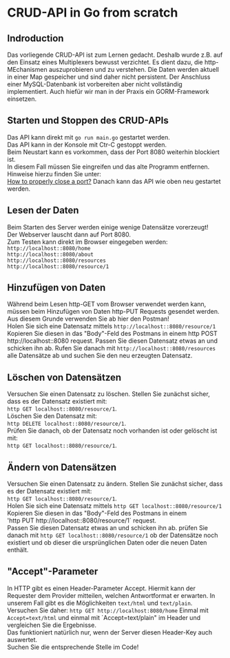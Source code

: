 # CRUD-API in Go from scratch

## Indroduction
Das vorliegende CRUD-API ist zum Lernen gedacht. Deshalb wurde z.B. auf den Einsatz eines Multiplexers bewusst verzichtet. 
Es dient dazu, die http-MEchanismen auszuprobieren und zu verstehen. Die Daten werden aktuell in einer Map gespeicher und
sind daher nicht persistent. Der Anschluss einer MySQL-Datenbank ist vorbereiten aber nicht vollständig implementiert.
Auch hiefür wir man in der Praxis ein GORM-Framework einsetzen.

## Starten und Stoppen des CRUD-APIs
Das API kann direkt mit `go run main.go` gestartet werden.  
Das API kann in der Konsole mit Ctr-C gestoppt werden.  
Beim Neustart kann es vorkommen, dass der Port 8080 weiterhin blockiert ist.  
In diesem Fall müssen Sie eingreifen und das alte Programm entfernen.
Hinweise hierzu finden Sie unter:  
[How to properly close a port?](https://dev.to/sylwiavargas/how-to-properly-close-a-port-2p36)
Danach kann das API wie oben neu gestartet werden.

## Lesen der Daten
Beim Starten des Server werden einige wenige Datensätze vorerzeugt!  
Der Webserver lauscht dann auf Port 8080.  
Zum Testen kann direkt im Browser eingegeben werden:  
```http://localhost::8080/home```  
```http://localhost::8080/about```  
```http://localhost::8080/resources```  
```http://localhost::8080/resource/1```

## Hinzufügen von Daten
Während beim Lesen http-GET vom Browser verwendet werden kann, müssen beim Hinzufügen von Daten http-PUT Requests gesendet werden.
Aus diesem Grunde verwenden Sie ab hier den Postman!  
Holen Sie sich eine Datensatz mittels 
```http://localhost::8080/resource/1```
Kopieren Sie diesen in das "Body"-Feld des Postmans in einem http POST http://localhost::8080 request.
Passen Sie diesen Datensatz etwas an und schicken ihn ab.
Rufen Sie danach mit
```http://localhost::8080/resources```
alle Datensätze ab und suchen Sie den neu erzeugten Datensatz.

## Löschen von Datensätzen
Versuchen Sie einen Datensatz zu löschen. Stellen Sie zunächst sicher, dass es der Datensatz existiert mit:  
```http GET localhost::8080/resource/1```.  
Löschen Sie den Datensatz mit:  
```http DELETE localhost::8080/resource/1```.  
Prüfen Sie danach, ob der Datensatz noch vorhanden ist oder gelöscht ist mit:  
```http GET localhost::8080/resource/1```.  

## Ändern von Datensätzen
Versuchen Sie einen Datensatz zu ändern. Stellen Sie zunächst sicher, dass es der Datensatz existiert mit:  
```http GET localhost::8080/resource/1```.  
Holen Sie sich eine Datensatz mittels 
```http GET localhost::8080/resource/1```
Kopieren Sie diesen in das "Body"-Feld des Postmans in einem  
'http PUT http://localhost::8080/resource/1` request.  
Passen Sie diesen Datensatz etwas an und schicken ihn ab.
prüfen Sie danach mit
```http GET localhost::8080/resource/1```
ob der Datensätze noch existiert und ob dieser die ursprünglichen Daten oder die neuen Daten enthält.

## "Accept"-Parameter
In HTTP gibt es einen Header-Parameter Accept. Hiermit kann der Requester dem Provider mitteilen, welchen Antwortformat er erwarten.
In unserem Fall gibt es die Möglichkeiten `text/html` und `text/plain`.  
Versuchen Sie daher:
`http GET http://localhost:8080/home`
Einmal mit `Accept=text/html` und einmal mit `Accept=text/plain" im Header und vergleichen Sie die Ergebnisse.  
Das funktioniert natürlich nur, wenn der Server diesen Header-Key auch auswertet.  
Suchen Sie die entsprechende Stelle im Code!


